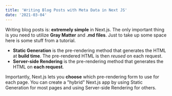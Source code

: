 ```yaml
---
title: 'Writing Blog Posts with Meta Data in Next JS'
date: '2021-03-04'
---
```


Writing blog posts is: **extremely simple** in Next.js. The only important thing is you need to utilize **Gray Matter** and **.md files**. Just to take up some space here is some stuff from a tutorial.

- **Static Generation** is the pre-rendering method that generates the HTML at **build time**. The pre-rendered HTML is then _reused_ on each request.
- **Server-side Rendering** is the pre-rendering method that generates the HTML on **each request**.

Importantly, Next.js lets you **choose** which pre-rendering form to use for each page. You can create a "hybrid" Next.js app by using Static Generation for most pages and using Server-side Rendering for others.
